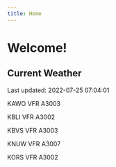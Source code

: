 ```yaml
---
title: Home
---
```

# Welcome!

## Current Weather

Last updated: 2022-07-25 07:04:01

KAWO VFR A3003

KBLI VFR A3002

KBVS VFR A3003

KNUW VFR A3007

KORS VFR A3002


